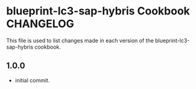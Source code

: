 blueprint-lc3-sap-hybris Cookbook CHANGELOG
===================================
This file is used to list changes made in each version of the blueprint-lc3-sap-hybris cookbook.

1.0.0
------
- initial commit.